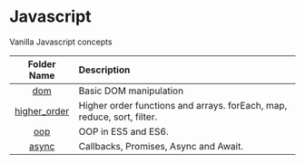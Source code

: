 # Javascript
Vanilla Javascript concepts

| Folder Name                     | Description                    |
| :-----------------------------:  | :--------------------------------    |
|[dom](https://github.com/tanmaypardeshi/Javascript/tree/master/dom)|Basic DOM manipulation|
|[higher_order](https://github.com/tanmaypardeshi/Javascript/tree/master/higher_order)|Higher order functions and arrays. forEach, map, reduce, sort, filter.|
|[oop](https://github.com/tanmaypardeshi/Javascript/tree/master/oop)|OOP in ES5 and ES6.|
|[async](https://github.com/tanmaypardeshi/Javascript/tree/master/async)|Callbacks, Promises, Async and Await.|
